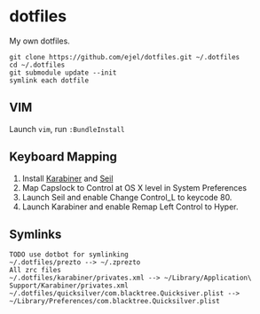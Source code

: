 dotfiles
========

My own dotfiles.

    git clone https://github.com/ejel/dotfiles.git ~/.dotfiles
    cd ~/.dotfiles
    git submodule update --init
    symlink each dotfile


## VIM
Launch `vim`, run `:BundleInstall`

## Keyboard Mapping
1. Install [Karabiner](https://pqrs.org/osx/karabiner/index.html.en) and [Seil](https://pqrs.org/osx/karabiner/seil.html)
2. Map Capslock to Control at OS X level in System Preferences
4. Launch Seil and enable Change Control_L to keycode 80.
5. Launch Karabiner and enable Remap Left Control to Hyper.

## Symlinks
    TODO use dotbot for symlinking
    ~/.dotfiles/prezto --> ~/.zprezto
    All zrc files
    ~/.dotfiles/karabiner/privates.xml --> ~/Library/Application\ Support/Karabiner/privates.xml
    ~/.dotfiles/quicksilver/com.blacktree.Quicksiver.plist --> ~/Library/Preferences/com.blacktree.Quicksilver.plist